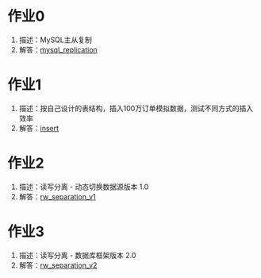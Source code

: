 # 作业0

1. 描述：MySQL主从复制
2. 解答：[mysql_replication](mysql_replication)

# 作业1

1. 描述：按自己设计的表结构，插入100万订单模拟数据，测试不同方式的插入效率
2. 解答：[insert](insert)

# 作业2

1. 描述：读写分离 - 动态切换数据源版本 1.0
2. 解答：[rw_separation_v1](rw_separation_v1)

# 作业3

1. 描述：读写分离 - 数据库框架版本 2.0
2. 解答：[rw_separation_v2](rw_separation_v2)